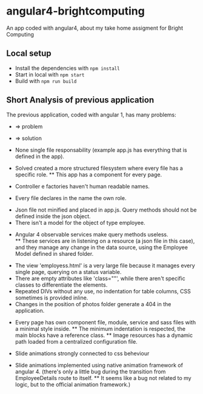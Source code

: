 # angular4-brightcomputing
An app coded with angular4, about my take home assigment for Bright Computing

## Local setup

- Install the dependencies with `npm install`
- Start in local with `npm start`
- Build with `npm run build`

## Short Analysis of previous application

The previous application, coded with angular 1, has many problems:

- => problem
* => solution

- None single file responsability (example app.js has everything that is defined in the app). 
* Solved created a more structured filesystem where every file has a specific role. 
** This app has a component for every page.

- Controller e factories haven't human readable names. 
* Every file declares in the name the own role.

- Json file not minified and placed in app.js. Query methods should not be defined inside the json object.
- There isn't a model for the object of type employee. 
* Angular 4 observable services make query methods useless.  
** These services are in listening on a resource (a json file in this case), and they manage any change in the data source, using the Employee Model defined in shared folder. 

- The view 'employess.html' is a very large file because it manages every single page, querying on a status variable. 
- There are empty attributes like 'class=""', while there aren't specific classes to differentiate the elements.
- Repeated DIVs without any use, no indentation for table columns, CSS sometimes is provided inline.
- Changes in the position of photos folder generate a 404 in the application.
* Every page has own component file, module, service and sass files with a minimal style inside. 
** The minimum indentation is respected, the main blocks have a reference class. 
** Image resources has a dynamic path loaded from a centralized configuration file.  

- Slide animations strongly connected to css beheviour
* Slide animations implemented using native animation framework of angular 4.
(there's only a little bug during the transition from EmployeeDetails route to itself. 
** It seems like a bug not related to my logic, but to the official animation framework.)
